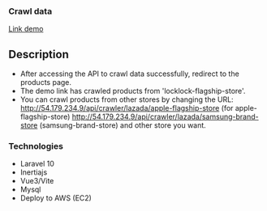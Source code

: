### Crawl data


[Link demo](http://54.179.234.9/api/crawler/lazada/locklock-flagship-store)

## Description
- After accessing the API to crawl data successfully, redirect to the products page.
- The demo link has crawled products from 'locklock-flagship-store'.
- You can crawl products from other stores by changing the URL:        http://54.179.234.9/api/crawler/lazada/apple-flagship-store (for apple-flagship-store)
http://54.179.234.9/api/crawler/lazada/samsung-brand-store (samsung-brand-store)
and other store you want.


### Technologies 
- Laravel 10
- Inertiajs
- Vue3/Vite
- Mysql
- Deploy to AWS (EC2)